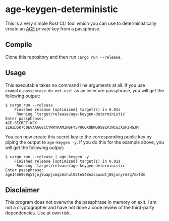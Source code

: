 # age-keygen-deterministic

This is a very simple Rust CLI tool which you can use to deterministically create an [AGE](https://github.com/FiloSottile/age) private key from a passphrase.

## Compile

Clone this repository and then run ```cargo run --release```.

## Usage

This executable takes no command line arguments at all.
If you use ```example-passphrase-do-not-use!``` as an insecure passphrase, you will get the following output:

```
$ cargo run --release
    Finished release [optimized] target(s) in 0.01s
     Running `target/release/age-keygen-deterministic`
Enter passphrase: 
AGE-SECRET-KEY-1LHZD5K7C0EVAA6G8CCYWRYKAMZN6FY5PR6QX8NMU958ZP3WCG3XSF2HGJM
```

You can now create this secret key to the corresponding public key by piping the output to ```age-keygen -y```.
If you do this for the example above, you will get the following output:

```
$ cargo run --release | age-keygen -y
    Finished release [optimized] target(s) in 0.01s
     Running `target/release/age-keygen-deterministic`
Enter passphrase: 
age1466969q5tjnj9uapjxmqc6znul08te548ezcpwxwtj86junyrezq7mxfdm
``` 

## Disclaimer

This program does not overwrite the passphrase in memory on exit.
I am not a cryptographer and have not done a code review of the third-party dependencies.
Use at own risk.
